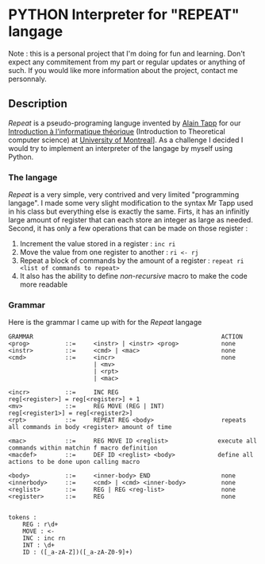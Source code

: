 # PYTHON Interpreter for "REPEAT" langage

Note : this is a personal project that I'm doing for fun and learning. Don't expect any commitement from my part or regular updates or anything of such. If you would like more information about the project, contact me personnaly.

## Description

*Repeat* is a pseudo-programing languge invented by [Alain Tapp][alain tapp] for our 
[Introduction à l'informatique théorique][info theo] (Introduction to Theoretical computer science) at [University of Montreal][udem]]. As a challenge I decided I would try to implement an interpreter of the langage by myself using Python.

### The langage
*Repeat* is a very simple, very contrived and very limited "programming langage". I made some very slight modification to the syntax Mr Tapp used in his class but everything else is exactly the same. Firts, it has an infinitly large amount of register that can each store an integer as large as needed. Second, it has only a few operations that can be made on those register : 

1. Increment the value stored in a register : `inc ri`
2. Move the value from one register to another : `ri <- rj` 
3. Repeat a block of commands by the amount of a register : `repeat ri <list of commands to repeat>`
4. It also has the ability to define *non-recursive* macro to make the code more readable

### Grammar
Here is the grammar I came up with for the *Repeat* langage

```
GRAMMAR                                                     ACTION
<prog>          ::=     <instr> | <instr> <prog>            none           
<instr>         ::=     <cmd> | <mac>                       none          
<cmd>           ::=     <incr>                              none
                        | <mv>                         
                        | <rpt> 
                        | <mac>              

<incr>          ::=     INC REG                             reg[<register>] = reg[<register>] + 1
<mv>            ::=     REG MOVE (REG | INT)                reg[<register1>] = reg[<register2>]
<rpt>           ::=     REPEAT REG <body>                   repeats all commands in body <register> amount of time

<mac>           ::=     REG MOVE ID <reglist>              execute all commands within matchin f macro definition
<macdef>        ::=     DEF ID <reglist> <body>            define all actions to be done upon calling macro

<body>          ::=     <inner-body> END                    none        
<innerbody>     ::=     <cmd> | <cmd> <inner-body>          none      
<reglist>       ::=     REG | REG <reg-list>                none
<register>      ::=     REG                                 none


tokens : 
    REG : r\d+
    MOVE : <- 
    INC : inc rn
    INT : \d+
    ID : ([_a-zA-Z])([_a-zA-Z0-9]+)
```




[info theo]: https://sites.google.com/site/dirotappift2105/
[alain tapp]: http://diro.umontreal.ca/repertoire-departement/vue/tapp-alain/
[udem]: http://www.umontreal.ca/